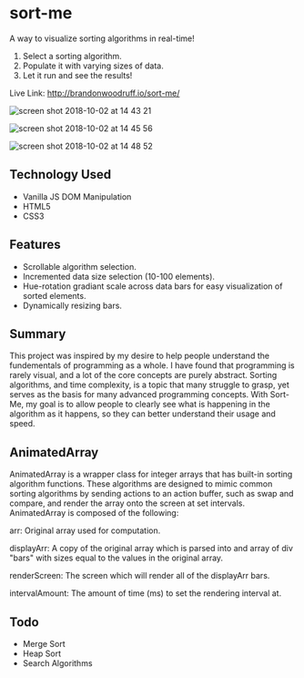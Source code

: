 # sort-me

A way to visualize sorting algorithms in real-time!

1. Select a sorting algorithm.
2. Populate it with varying sizes of data.
3. Let it run and see the results!

Live Link: http://brandonwoodruff.io/sort-me/

![screen shot 2018-10-02 at 14 43 21](https://user-images.githubusercontent.com/29648862/46369702-b704dd00-c651-11e8-8619-07dfd644bc12.png)

![screen shot 2018-10-02 at 14 45 56](https://user-images.githubusercontent.com/29648862/46369795-f4696a80-c651-11e8-90a1-b8b95925a4b7.png)

![screen shot 2018-10-02 at 14 48 52](https://user-images.githubusercontent.com/29648862/46369958-54f8a780-c652-11e8-926c-423efb40f1a9.png)

## Technology Used

- Vanilla JS DOM Manipulation
- HTML5
- CSS3

## Features 

- Scrollable algorithm selection.
- Incremented data size selection (10-100 elements).
- Hue-rotation gradiant scale across data bars for easy visualization of sorted elements.
- Dynamically resizing bars.

## Summary

This project was inspired by my desire to help people understand the fundementals of programming as a whole. I have found that programming is rarely visual, and a lot of the core concepts are purely abstract. Sorting algorithms, and time complexity, is a topic that many struggle to grasp, yet serves as the basis for many advanced programming concepts. With Sort-Me, my goal is to allow people to clearly see what is happening in the algorithm as it happens, so they can better understand their usage and speed.

## AnimatedArray

AnimatedArray is a wrapper class for integer arrays that has built-in sorting algorithm functions. These algorithms are designed to mimic common sorting algorithms by sending actions to an action buffer, such as swap and compare, and render the array onto the screen at set intervals. AnimatedArray is composed of the following:

arr: Original array used for computation.

displayArr: A copy of the original array which is parsed into and array of div "bars" with sizes equal to the values in the original array.

renderScreen: The screen which will render all of the displayArr bars.

intervalAmount: The amount of time (ms) to set the rendering interval at.

## Todo

- Merge Sort
- Heap Sort
- Search Algorithms
